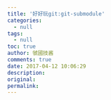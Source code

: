 ```yaml
---
title: '好好玩git:git-submodule'
categories:
  - null
tags:
  - null
toc: true
author: 虢國技酱
comments: true
date: 2017-04-12 10:06:29
description:
original:
permalink:
---
```


<!-- more -->
